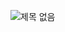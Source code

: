 ![제목 없음](https://user-images.githubusercontent.com/52450937/121383534-7de4a500-c982-11eb-8a94-f86b1fff906d.png)
